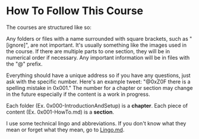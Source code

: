 # How To Follow This Course
The courses are structured like so:

Any folders or files with a name surrounded with square brackets, such as "[ignore]", are not important. It's usually something like the images used in the course. If there are multiple parts to one section, they will be in numerical order if necessary. Any important information will be in files with the "@" prefix.

Everything should have a unique address so if you have any questions, just ask with the specific number. Here's an example tweet: "@0xZ0F there is a spelling mistake in 0x001." The number for a chapter or section may change in the future especially if the content is a work in progress.

Each folder (Ex. 0x000-IntroductionAndSetup) is a **chapter**. Each piece of content (Ex. 0x001-HowTo.md) is a **section**.

I use some technical lingo and abbreviations. If you don't know what they mean or forget what they mean, go to [Lingo.md](Lingo.md).